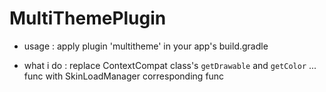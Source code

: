 # MultiThemePlugin

- usage : apply plugin 'multitheme' in your app's build.gradle

- what i do : replace ContextCompat class's `getDrawable` and `getColor` ... func with SkinLoadManager corresponding func
